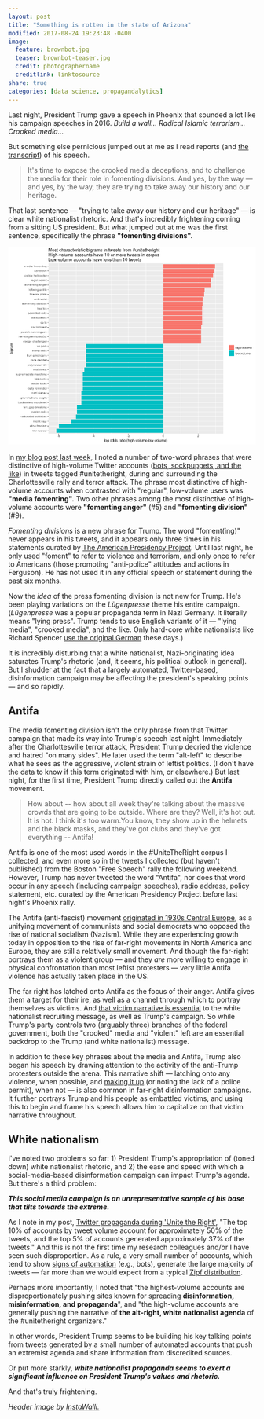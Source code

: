 ```yaml
---
layout: post
title: "Something is rotten in the state of Arizona"
modified: 2017-08-24 19:23:48 -0400
image:
  feature: brownbot.jpg
  teaser: brownbot-teaser.jpg
  credit: photographername
  creditlink: linktosource
share: true
categories: [data science, propagandalytics]
---
```


Last night, President Trump gave a speech in Phoenix that sounded a lot like his campaign speeches in 2016. *Build a wall... Radical Islamic terrorism... Crooked media...*

But something else pernicious jumped out at me as I read reports (and <a href="http://time.com/4912055/donald-trump-phoenix-arizona-transcript/" target="blank_">the transcript</a>) of his speech.

> It's time to expose the crooked media deceptions, and to challenge the media for their role in fomenting divisions. And yes, by the way ― and yes, by the way, they are trying to take away our history and our heritage.

That last sentence ― "trying to take away our history and our heritage" ― is clear white nationalist rhetoric. And that's incredibly frightening coming from a sitting US president.
But what jumped out at me was the first sentence, specifically the phrase **"fomenting divisions".**

<a href="/assets/images/bigrams_logodds_10.png" target="blank_" target="blank_"><img src="/assets/images/bigrams_logodds_10.png" alt="Most distinctive bigrams shared on #unitetheright by low- and high-volume accounts" /></a>

In <a href="http://pushpullfork.com/2017/08/twitter-propaganda-during-unite-the-right/" target="blank_">my blog post last week</a>, I noted a number of two-word phrases that were distinctive of high-volume Twitter accounts (<a href="https://medium.com/data-for-democracy/spot-a-bot-identifying-automation-and-disinformation-on-social-media-2966ad93a203" target="blank_">bots, sockpuppets, and the like</a>) in tweets tagged #unitetheright, during and surrounding the Charlottesville rally and terror attack. The phrase most distinctive of high-volume accounts when contrasted with "regular", low-volume users was **"media fomenting".** Two other phrases among the most distinctive of high-volume accounts were **"fomenting anger"** (#5) and **"fomenting division"** (#9).

*Fomenting divisions* is a new phrase for Trump. The word "foment(ing)" never appears in his tweets, and it appears only three times in his statements curated by <a href="http://www.presidency.ucsb.edu/" target="blank_">The American Presidency Project</a>. Until last night, he only used "foment" to refer to violence and terrorism, and only once to refer to Americans (those promoting "anti-police" attitudes and actions in Ferguson). He has not used it in any official speech or statement during the past six months.

Now the *idea* of the press fomenting division is not new for Trump. He's been playing variations on the *Lügenpresse* theme his entire campaign. (*Lügenpresse* was a popular propaganda term in Nazi Germany. It literally means "lying press". Trump tends to use English variants of it ― "lying media", "crooked media", and the like. Only hard-core white nationalists like Richard Spencer <a href="http://www.cnn.com/2016/11/21/politics/alt-right-gathering-donald-trump/index.html" target="blank_">use the original German</a> these days.)

It is incredibly disturbing that a white nationalist, Nazi-originating idea saturates Trump's rhetoric (and, it seems, his political outlook in general). But I shudder at the fact that a largely automated, Twitter-based, disinformation campaign may be affecting the president's speaking points ― and so rapidly.

## Antifa

The media fomenting division isn't the only phrase from that Twitter campaign that made its way into Trump's speech last night. Immediately after the Charlottesville terror attack, President Trump decried the violence and hatred "on many sides". He later used the term "alt-left" to describe what he sees as the aggressive, violent strain of leftist politics. (I don't have the data to know if this term originated with him, or elsewhere.) But last night, for the first time, President Trump directly called out the **Antifa** movement.

> How about -- how about all week they're talking about the massive crowds that are going to be outside. Where are they? Well, it's hot out. It is hot. I think it's too warm.You know, they show up in the helmets and the black masks, and they've got clubs and they've got everything -- Antifa!

Antifa is one of the most used words in the #UniteTheRight corpus I collected, and even more so in the tweets I collected (but haven't published) from the Boston "Free Speech" rally the following weekend. However, Trump has never tweeted the word "Antifa", nor does that word occur in any speech (including campaign speeches), radio address, policy statement, etc. curated by the American Presidency Project before last night's Phoenix rally.

The Antifa (anti-fascist) movement <a href="https://jacobinmag.com/2017/05/antifascist-movements-hitler-nazis-kpd-spd-germany-cold-war" target="blank_">originated in 1930s Central Europe</a>, as a unifying movement of communists and social democrats who opposed the rise of national socialism (Nazism). While they are experiencing growth today in opposition to the rise of far-right movements in North America and Europe, they are still a relatively small movement. And though the far-right portrays them as a violent group ― and they *are* more willing to engage in physical confrontation than most leftist protesters ― very little Antifa violence has actually taken place in the US.

The far right has latched onto Antifa as the focus of their anger. Antifa gives them a target for their ire, as well as a channel through which to portray themselves as victims. And <a href="https://www.patreon.com/posts/13515855" target="blank_">that victim narrative is essential</a> to the white nationalist recruiting message, as well as Trump's campaign. So while Trump's party controls two (arguably three) branches of the federal government, both the "crooked" media and "violent" left are an essential backdrop to the Trump (and white nationalist) message.

In addition to these key phrases about the media and Antifa, Trump also began his speech by drawing attention to the activity of the anti-Trump protesters outside the arena. This narrative shift ― latching onto any violence, when possible, and <a href="http://www.msn.com/en-us/news/us/ap-fact-check-viral-photo-doesnt-show-antifa-beating-cop/ar-AAqcDqT?li=BBmkt5R&amp;ocid=spartanntp" target="blank_">making it up</a> (or noting the lack of a police permit), when not ― is also common in far-right disinformation campaigns. It further portrays Trump and his people as embattled victims, and using this to begin and frame his speech allows him to capitalize on that victim narrative throughout.

## White nationalism

I've noted two problems so far: 1) President Trump's appropriation of (toned down) white nationalist rhetoric, and 2) the ease and speed with which a social-media-based disinformation campaign can impact Trump's agenda. But there's a third problem:

***This social media campaign is an unrepresentative sample of his base that tilts towards the extreme.***

As I note in my post, <a href="http://pushpullfork.com/2017/08/twitter-propaganda-during-unite-the-right/" target="blank_">Twitter propaganda during 'Unite the Right'</a>, "The top 10% of accounts by tweet volume account for approximately 50% of the tweets, and the top 5% of accounts generated approximately 37% of the tweets." And this is not the first time my research colleagues and/or I have seen such disproportion. As a rule, a very small number of accounts, which tend to show <a href="https://medium.com/data-for-democracy/spot-a-bot-identifying-automation-and-disinformation-on-social-media-2966ad93a203" target="blank_">signs of automation</a> (e.g., bots), generate the large majority of tweets ― far more than we would expect from a typical <a href="https://en.wikipedia.org/wiki/Zipf%27s_law" target="blank_">Zipf distribution</a>.

Perhaps more importantly, I noted that "the highest-volume accounts are disproportionately pushing sites known for spreading **disinformation, misinformation, and propaganda**", and "the high-volume accounts are generally pushing the narrative of **the alt-right, white nationalist agenda** of the #unitetheright organizers."

In other words, President Trump seems to be building his key talking points from tweets generated by a small number of automated accounts that push an extremist agenda and share information from discredited sources.

Or put more starkly, ***white nationalist propaganda seems to exert a significant influence on President Trump's values and rhetoric.***

And that's truly frightening.

<i>Header image by <a href="https://www.pexels.com/photo/brown-cardboard-robot-artwork-176842/" target="blank_">InstaWalli.</i>
